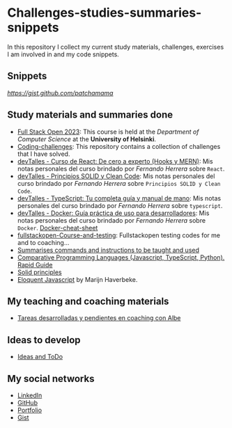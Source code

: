 # Challenges-studies-summaries-snippets

In this repository I collect my current study materials, challenges, exercises I am involved in and my code snippets.

## Snippets

_https://gist.github.com/patchamama_

## Study materials and summaries done

- [Full Stack Open 2023](https://github.com/patchamama/fullstackopen-2023): This course is held at the _Department of Computer Science_ at the **University of Helsinki**.
- [Coding-challenges](https://github.com/patchamama/coding-challenges): This repository contains a collection of challenges that I have solved.
- [devTalles - Curso de React: De cero a experto (Hooks y MERN)](https://github.com/patchamama/devtalles-react): Mis notas personales del curso brindado por _Fernando Herrera_ sobre `React`.
- [devTalles - Principios SOLID y Clean Code](https://github.com/patchamama/devtalles-principios-solid-clean-code): Mis notas personales del curso brindado por _Fernando Herrera_ sobre `Principios SOLID y Clean Code`.
- [devTalles - TypeScript: Tu completa guía y manual de mano](https://github.com/patchamama/devtalles-typescript): Mis notas personales del curso brindado por _Fernando Herrera_ sobre `typescript`.
- [devTalles - Docker: Guía práctica de uso para desarrolladores](https://github.com/patchamama/devtalles-Docker-gu-a-pr-ctica-para-desarrolladores): Mis notas personales del curso brindado por _Fernando Herrera_ sobre `Docker`. [Docker-cheat-sheet](https://devtalles.com/files/docker-cheat-sheet.pdf)
- [fullstackopen-Course-and-testing](https://github.com/patchamama/fullstackopen-Course-and-testing): Fullstackopen testing codes for me and to coaching...
- [Summarises commands and instructions to be taught and used](https://github.com/patchamama/shortcuts-commands-resume)
- [Comparative Programming Languages (Javascript, TypeScript, Python). Rapid Guide](https://github.com/patchamama/Comparative-Programming-Languages-Essentials-JS-TS-Python)
- [Solid principles](devtalles.com/files/presentations/solid/solid.pdf)
- [Eloquent Javascript](https://github.com/patchamama/eloquent-javascript-es_soluciones) by Marijn Haverbeke.

## My teaching and coaching materials

- [Tareas desarrolladas y pendientes en coaching con Albe](https://github.com/patchamama/tareas-pendientes-con-Albe)

## Ideas to develop

- [Ideas and ToDo](https://github.com/patchamama/ideas)

## My social networks

- [LinkedIn](https://www.linkedin.com/in/armandourquiola/)
- [GitHub](https://github.com/patchamama)
- [Portfolio](https://urquiola.dev)
- [Gist](https://gist.github.com/patchamama)
